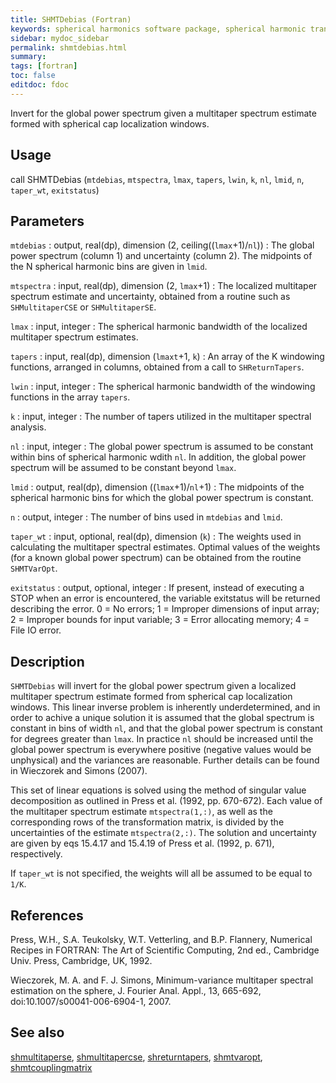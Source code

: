 ```yaml
---
title: SHMTDebias (Fortran)
keywords: spherical harmonics software package, spherical harmonic transform, legendre functions, multitaper spectral analysis, fortran, Python, gravity, magnetic field
sidebar: mydoc_sidebar
permalink: shmtdebias.html
summary:
tags: [fortran]
toc: false
editdoc: fdoc
---
```


Invert for the global power spectrum given a multitaper spectrum estimate formed with spherical cap localization windows.

## Usage

call SHMTDebias (`mtdebias`, `mtspectra`, `lmax`, `tapers`, `lwin`, `k`, `nl`, `lmid`, `n`, `taper_wt`, `exitstatus`)

## Parameters

`mtdebias` : output, real(dp), dimension (2, ceiling((`lmax`+1)/`nl`))
:   The global power spectrum (column 1) and uncertainty (column 2). The midpoints of the N spherical harmonic bins are given in `lmid`.

`mtspectra` : input, real(dp), dimension (2, `lmax`+1)
:   The localized multitaper spectrum estimate and uncertainty, obtained from a routine such as `SHMultitaperCSE` or `SHMultitaperSE`.

`lmax` : input, integer
:   The spherical harmonic bandwidth of the localized multitaper spectrum estimates.

`tapers` : input, real(dp), dimension (`lmaxt`+1, `k`)
:   An array of the K windowing functions, arranged in columns, obtained from a call to `SHReturnTapers`.

`lwin` : input, integer
:   The spherical harmonic bandwidth of the windowing functions in the array `tapers`.

`k` : input, integer
:   The number of tapers utilized in the multitaper spectral analysis.

`nl` : input, integer
:   The global power spectrum is assumed to be constant within bins of spherical harmonic wdith `nl`. In addition, the global power spectrum will be assumed to be constant beyond `lmax`.

`lmid` : output, real(dp), dimension ((`lmax`+1)/`nl`+1)
:   The midpoints of the spherical harmonic bins for which the global power spectrum is constant.

`n` : output, integer
:   The number of bins used in `mtdebias` and `lmid`.

`taper_wt` : input, optional, real(dp), dimension (`k`)
:   The weights used in calculating the multitaper spectral estimates. Optimal values of the weights (for a known global power spectrum) can be obtained from the routine `SHMTVarOpt`.

`exitstatus` : output, optional, integer
:   If present, instead of executing a STOP when an error is encountered, the variable exitstatus will be returned describing the error. 0 = No errors; 1 = Improper dimensions of input array; 2 = Improper bounds for input variable; 3 = Error allocating memory; 4 = File IO error.

## Description

`SHMTDebias` will invert for the global power spectrum given a localized multitaper spectrum estimate formed from spherical cap localization windows. This linear inverse problem is inherently underdetermined, and in order to achive a unique solution it is assumed that the global spectrum is constant in bins of width `nl`, and that the global power spectrum is constant for degrees greater than `lmax`. In practice `nl` should be increased until the global power spectrum is everywhere positive (negative values would be unphysical) and the variances are reasonable. Further details can be found in Wieczorek and Simons (2007).

This set of linear equations is solved using the method of singular value decomposition as outlined in Press et al. (1992, pp. 670-672). Each value of the multitaper spectrum estimate `mtspectra(1,:)`, as well as the corresponding rows of the transformation matrix, is divided by the uncertainties of the estimate `mtspectra(2,:)`. The solution and uncertainty are given by eqs 15.4.17 and 15.4.19 of Press et al. (1992, p. 671), respectively.

If `taper_wt` is not specified, the weights will all be assumed to be equal to `1/K`.

## References

Press, W.H., S.A. Teukolsky, W.T. Vetterling, and B.P. Flannery, Numerical Recipes in FORTRAN: The Art of Scientific Computing, 2nd ed., Cambridge Univ. Press, Cambridge, UK, 1992.

Wieczorek, M. A. and F. J. Simons, Minimum-variance multitaper spectral estimation on the sphere, J. Fourier Anal. Appl., 13, 665-692, doi:10.1007/s00041-006-6904-1, 2007.

## See also

[shmultitaperse](shmultitaperse.html), [shmultitapercse](shmultitapercse.html), [shreturntapers](shreturntapers.html), [shmtvaropt](shmtvaropt.html),  [shmtcouplingmatrix](shmtcouplingmatrix.html)
